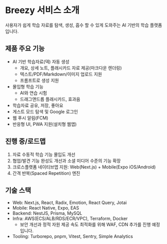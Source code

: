 # Breezy 서비스 소개

사용자가 쉽게 학습 자료를 탐색, 생성, 흡수 할 수 있게 도와주는 AI 기반의 학습 플랫폼입니다.

## 제품 주요 기능

- AI 기반 학습자료(덱) 자동 생성
  - 개요, 상세 노트, 플래시카드 자료 제공(마크다운 렌더링)
  - 텍스트/PDF/Markdown/이미지 업로드 지원
  - 프롬프트로 생성 지원
- 몰입형 학습 기능
  - AI와 연습 시험
  - 드래그앤드롭 플래시카드, 효과음
- 학습자료 공유, 저장, 좋아요
- 게스트 모드 탐색 및 Google 로그인
- 웹 푸시 알림(FCM)
- 반응형 UI, PWA 지원(설치형 웹앱)

## 진행 중/로드맵

1. 자료 수동적 학습 기능 몰입도 개선
2. 협업/발견 기능 완성도 개선과 소셜 미디어 수준의 기능 확장
3. 크로스플랫폼 네이티브앱 지원: Web(Next.js) + Mobile(Expo iOS/Android)
4. 간격 반복(Spaced Repetition) 엔진

## 기술 스택

- Web: Next.js, React, Radix, Emotion, React Query, Jotai
- Mobile: React Native, Expo, EAS
- Backend: NestJS, Prisma, MySQL
- Infra: AWS(ECS/ALB/RDS/ECR/VPC), Terraform, Docker
  - 보안 개선과 정적 자원 제공 속도 최적화를 위해 WAF, CDN 추가를 진행 예정 입니다.
- Tooling: Turborepo, pnpm, Vitest, Sentry, Simple Analytics
